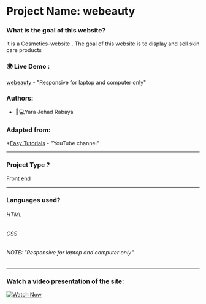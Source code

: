 # Project Name: webeauty

### What is the goal of this website?
it is a Cosmetics-website .
The goal of this website is to display and sell skin care products
### 🌍 Live Demo :
[webeauty](https://webeauty.netlify.app/) - "Responsive for laptop and computer only"
### Authors:
* 	👩💻Yara Jehad Rabaya
### Adapted from:
*[Easy Tutorials](https://www.youtube.com/watch?v=lAOkx2yZESY) - "YouTube channel"
_______________________________________________________________________________________________________________________
### Project Type ?
Front end 
______________________________________________________________________________________________________________________
### Languages used?
###### HTML
###### CSS
###### NOTE: "Responsive for laptop and computer only"
_______________________________________________________________________________________________________________________
### Watch a video presentation of the site:
[![Watch Now](https://img.youtube.com/vi/HSoVk4y3Kbw/maxresdefault.jpg)](https://www.youtube.com/watch?v=HSoVk4y3Kbw)
